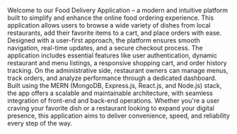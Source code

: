 Welcome to our Food Delivery Application – a modern and intuitive platform built to simplify and enhance the online food ordering experience. This application allows users to browse a wide variety of dishes from local restaurants, add their favorite items to a cart, and place orders with ease. Designed with a user-first approach, the platform ensures smooth navigation, real-time updates, and a secure checkout process. The application includes essential features like user authentication, dynamic restaurant and menu listings, a responsive shopping cart, and order history tracking. On the administrative side, restaurant owners can manage menus, track orders, and analyze performance through a dedicated dashboard. Built using the MERN (MongoDB, Express.js, React.js, and Node.js) stack, the app offers a scalable and maintainable architecture, with seamless integration of front-end and back-end operations. Whether you're a user craving your favorite dish or a restaurant looking to expand your digital presence, this application aims to deliver convenience, speed, and reliability every step of the way.
